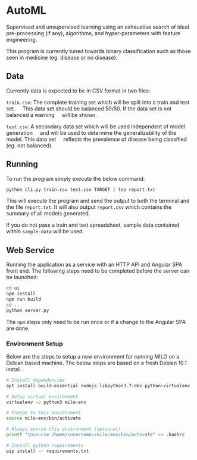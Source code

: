 # AutoML

Supervised and unsupervised learning using an exhaustive search of ideal
pre-processing (if any), algorithms, and hyper-parameters with feature engineering.

This program is currently tuned towards binary classification such as those seen
in medicine (eg. disease or no disease).

## Data

Currently data is expected to be in CSV format in two files:

`train.csv`: The complete training set which will be split into a train and test set.
&nbsp;&nbsp;&nbsp;&nbsp;This data set should be balanced 50/50. If the data set is not balanced a warning
&nbsp;&nbsp;&nbsp;&nbsp;will be shown.

`test.csv`: A secondary data set which will be used independent of model generation
&nbsp;&nbsp;&nbsp;&nbsp;and will be used to determine the generalizability of the model. This data set
&nbsp;&nbsp;&nbsp;&nbsp;reflects the prevalence of disease being classified (eg. not balanced).

## Running

To run the program simply execute the below command:

```sh
python cli.py train.csv test.csv TARGET | tee report.txt
```

This will execute the program and send the output to both the terminal and
the file `report.txt`. It will also output `report.csv` which contains the summary
of all models generated.

If you do not pass a train and test spreadsheet, sample data contained within
`sample-data` will be used.

## Web Service

Running the application as a service with an HTTP API and Angular SPA front end.
The following steps need to be completed before the server can be launched:

```sh
cd ui
npm install
npm run build
cd ..
python server.py
```

The `npm` steps only need to be run once or if a change to the Angular SPA are
done.

### Environment Setup

Below are the steps to setup a new environment for running MILO on a
Debian based machine. The below steps are based on a fresh Debian 10.1
install.

```sh
# Install dependencies
apt install build-essential nodejs libpython3.7-dev python-virtualenv

# Setup virtual environment
virtualenv -p python3 milo-env

# Change to this environment
source milo-env/bin/activate

# Always source this environment (optional)
printf "\nsource /home/<username>/milo-env/bin/activate" >> .bashrc

# Install python requirements
pip install -r requirements.txt
```
